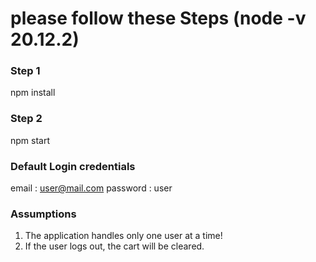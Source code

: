 # please follow these Steps (node -v 20.12.2)

### Step 1
npm install


### Step 2
npm start


### Default Login credentials
email : user@mail.com
password : user


### Assumptions
1. The application handles only one user at a time!
2. If the user logs out, the cart will be cleared.